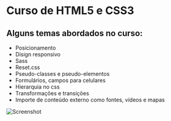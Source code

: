 # Curso de HTML5 e CSS3


## Alguns temas abordados no curso:

- Posicionamento
- Disign responsivo
- Sass
- Reset.css
- Pseudo-classes e pseudo-elementos
- Formulários, campos para celulares
- Hierarquia no css
- Transformações e transições
- Importe de conteúdo externo como fontes, vídeos e mapas

![Screenshot](barba.jpg)
